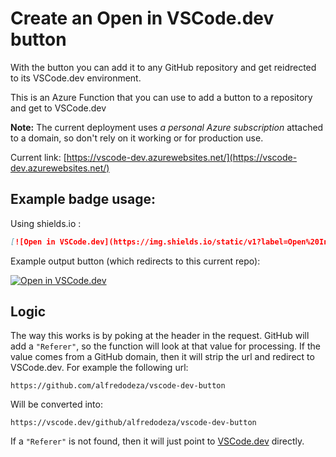 # Create an Open in VSCode.dev button

With the button you can add it to any GitHub repository and get reidrected to its VSCode.dev environment.

This is an Azure Function that you can use to add a button to a repository and get to VSCode.dev

**Note:** The current deployment uses _a personal Azure subscription_ attached to a domain, so don't rely on it working or for production use.

Current link: [https://vscode-dev.azurewebsites.net/](https://vscode-dev.azurewebsites.net/)

## Example badge usage:

Using shields.io :


```markdown
[![Open in VSCode.dev](https://img.shields.io/static/v1?label=Open%20In&message=VSCode.dev&labelColor=fff&color=444&logo=visualstudiocode&logoColor=blue)](https://vscode-dev.azurewebsites.net/)
```

Example output button (which redirects to this current repo):

[![Open in VSCode.dev](https://img.shields.io/static/v1?label=Open%20In&message=VSCode.dev&labelColor=fff&color=444&logo=visualstudiocode&logoColor=blue)](https://vscode-dev.azurewebsites.net/)


## Logic

The way this works is by poking at the header in the request. GitHub will add a `"Referer"`, so the function will look at that value for processing. If the value comes from a GitHub domain, then it will strip the url and redirect to VSCode.dev. For example the following url:

```
https://github.com/alfredodeza/vscode-dev-button
```

Will be converted into:

```
https://vscode.dev/github/alfredodeza/vscode-dev-button
```

If a `"Referer"` is not found, then it will just point to [VSCode.dev](https://vscode.dev) directly.
